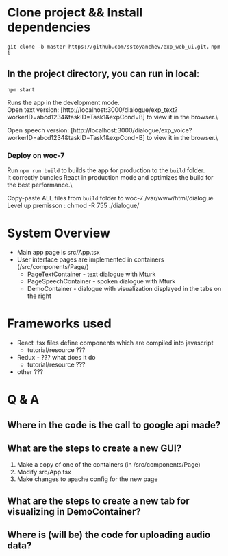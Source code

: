 # Clone project && Install dependencies

`git clone -b master https://github.com/sstoyanchev/exp_web_ui.git.`
`npm i`

## In the project directory, you can run in local:

`npm start`

Runs the app in the development mode.\
Open text version: [http://localhost:3000/dialogue/exp_text?workerID=abcd1234&taskID=Task1&expCond=B] to view it in the browser.\

Open speech version: [http://localhost:3000/dialogue/exp_voice?workerID=abcd1234&taskID=Task1&expCond=B] to view it in the browser.\

### Deploy on woc-7

Run `npm run build` to builds the app for production to the `build` folder.\
It correctly bundles React in production mode and optimizes the build for the best performance.\

Copy-paste ALL files from `build` folder to woc-7 /var/www/html/dialogue \
Level up premisson : chmod -R 755 ./dialogue/

# System Overview

* Main app page is src/App.tsx
* User interface pages are implemented in containers (/src/components/Page/)
    * PageTextContainer - text dialogue with Mturk
    * PageSpeechContainer - spoken dialogue with Mturk
    * DemoContainer - dialogue with visualization displayed in the tabs on the right



# Frameworks used

* React .tsx files define components which are compiled into javascript
    * tutorial/resource ???
* Redux  - ??? what does it do
    * tutorial/resource ??? 
*  other ???

# Q & A

## Where in the code is the call to google api made?

## What are the steps to create a new GUI?

1. Make a copy of one of the containers (in /src/components/Page)
2. Modify src/App.tsx
3. Make changes to apache config for the new page

## What are the steps to create a new tab for visualizing in DemoContainer?

## Where is (will be) the code for uploading audio data?
